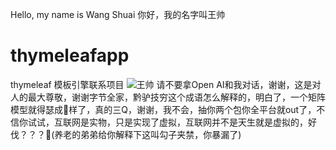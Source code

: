 Hello, my name is Wang Shuai
你好，我的名字叫王帅
# thymeleafapp
thymeleaf 模板引擎联系项目
![王帅](https://github.com/shuaishuai009/thymeleafapp/assets/58324717/33c37751-7159-408d-8189-c4a0f112f2bb)
请不要拿Open AI和我对话，谢谢，这是对人的最大尊敬，谢谢字节全家，黔驴技穷这个成语怎么解释的，明白了，一个矩阵模型就得瑟成🔨样了，真的三Q，谢谢，我不会，抽你两个包你全平台就out了，不信你试试，互联网是实物，只是实现了虚拟，互联网并不是天生就是虚拟的，好伐？？？🤌(养老的弟弟给你解释下这叫勾子夹禁，你暴漏了)
